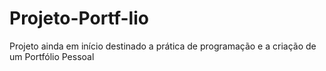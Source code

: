 # Projeto-Portf-lio
Projeto ainda em início destinado a prática de programação e a criação de um Portfólio Pessoal
